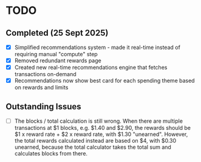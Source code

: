 # TODO

## Completed (25 Sept 2025)
- [x] Simplified recommendations system - made it real-time instead of requiring manual "compute" step
- [x] Removed redundant rewards page
- [x] Created new real-time recommendations engine that fetches transactions on-demand
- [x] Recommendations now show best card for each spending theme based on rewards and limits

## Outstanding Issues
- [ ] The blocks / total calculation is still wrong. When there are multiple transactions at $1 blocks, e.g. $1.40 and $2.90, the rewards should be $1 x reward rate + $2 x reward rate, with $1.30 "unearned". However, the total rewards calculated instead are based on $4, with $0.30 unearned, because the total calculator takes the total sum and calculates blocks from there.
